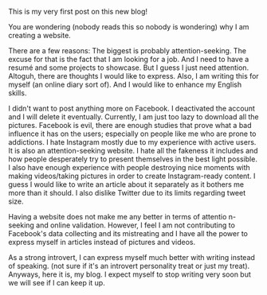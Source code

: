 This is my very first post on this new blog!
 
You are wondering (nobody reads this so nobody is wondering) why I am creating a website.
 
There are a few reasons: The biggest is probably attention-seeking. The excuse for that is the fact that I am looking for a job.
And I need to have a resumé and some projects to showcase.
But I guess I just need attention. Altoguh, there are thoughts I would like to express. Also, I am writing this for myself (an online diary sort of). And I would like to enhance my English skills.
 
I didn't want to post anything more on Facebook. I deactivated the account and I will delete it eventually. Currently, I am just too lazy to download all the pictures. Facebook is evil, there are enough studies that prove what a bad influence it has on the users; especially on people like me who are prone to addictions. 
I hate Instagram mostly due to my experience with active users. It is also an attention-seeking website. I hate all the fakeness it includes and how people desperately try to present themselves in the best light possible. I also have enough experience with people destroying nice moments with making videos/taking pictures in order to create Instagram-ready content. I guess I would like to write an article about it separately as it bothers me more than it should.
 I also dislike Twitter due to its limits regarding tweet size.
 
Having a website does not make me any better in terms of attentio n-seeking and online validation. However, I feel I am not contributing to Facebook's data collecting and its mistreating and I have all the power to express myself in articles instead of pictures and videos.
 
As a strong introvert, I can express myself much better with writing instead of speaking. (not sure if it's an introvert personality treat or just my treat). Anyways, here it is, my blog. I expect myself to stop writing very soon but we will see if I can keep it up.
